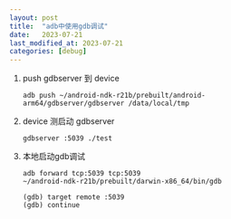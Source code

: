 ```yaml
---
layout: post
title:  "adb中使用gdb调试"
date:   2023-07-21
last_modified_at: 2023-07-21
categories: [debug]
---
```


1. push gdbserver 到 device

    ```shell
    adb push ~/android-ndk-r21b/prebuilt/android-arm64/gdbserver/gdbserver /data/local/tmp
    ```
2. device 测启动 gdbserver

   ```shell
   gdbserver :5039 ./test
   ```

3. 本地启动gdb调试
   ```shell
   adb forward tcp:5039 tcp:5039
   ~/android-ndk-r21b/prebuilt/darwin-x86_64/bin/gdb
   
   (gdb) target remote :5039
   (gdb) continue
   ```